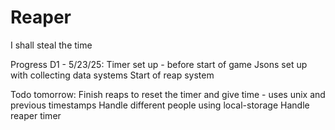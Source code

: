 # Reaper
I shall steal the time

Progress D1 - 5/23/25:
Timer set up - before start of game
Jsons set up with collecting data systems
Start of reap system

Todo tomorrow:
Finish reaps to reset the timer and give time - uses unix and previous timestamps
Handle different people using local-storage
Handle reaper timer
